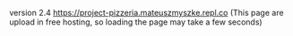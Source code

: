 version 2.4
https://project-pizzeria.mateuszmyszke.repl.co (This page are upload in free hosting, so loading the page may take a few seconds)